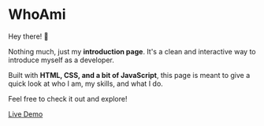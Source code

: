 # WhoAmi

Hey there! 👋  

Nothing much, just my **introduction page**. It's a clean and interactive way to introduce myself as a developer.  

Built with **HTML, CSS, and a bit of JavaScript**, this page is meant to give a quick look at who I am, my skills, and what I do.  

Feel free to check it out and explore!  

[Live Demo](https://abdulmanan133.github.io/Who_Am_i/)
